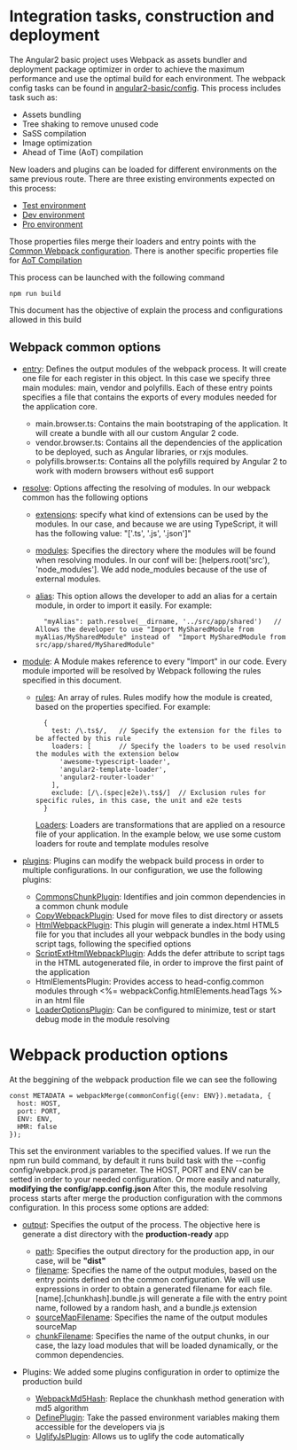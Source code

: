 # Integration tasks, construction and deployment

The Angular2 basic project uses Webpack as assets bundler and deployment package optimizer in order to achieve the maximum performance and use the optimal build for each environment. The webpack config tasks can be found in [angular2-basic/config](https://github.com/serenity-frontstack/angular2-basic/tree/master/config). This process includes task such as:

 - Assets bundling
 - Tree shaking to remove unused code
 - SaSS compilation
 - Image optimization
 - Ahead of Time (AoT) compilation

New loaders and plugins can be loaded for different environments on the same previous route. There are three existing environments expected on this process:

 - [Test environment](https://github.com/serenity-frontstack/angular2-basic/blob/master/config/webpack.test.js)
 - [Dev environment](https://github.com/serenity-frontstack/angular2-basic/blob/master/config/webpack.dev.js)
 - [Pro environment](https://github.com/serenity-frontstack/angular2-basic/blob/master/config/webpack.prod.js)

 Those properties files merge their loaders and entry points with the [Common Webpack configuration](https://github.com/serenity-frontstack/angular2-basic/blob/master/config/webpack.common.js). There is another specific properties file for [AoT Compilation](https://github.com/serenity-frontstack/angular2-basic/blob/master/config/webpack.aot.js)

This process can be launched with the following command

    npm run build

This document has the objective of explain the process and configurations allowed in this build

## Webpack common options

- [entry](https://webpack.js.org/configuration/entry-context/#entry): Defines the output modules of the webpack process. It will create one file for each register in this object. In this case we specify three main modules: main, vendor and polyfills. Each of these entry points specifies a file that contains the exports of every modules needed for the application core.
    - main.browser.ts: Contains the main bootstraping of the application. It will create a bundle with all our custom Angular 2 code.
    - vendor.browser.ts: Contains all the dependencies of the application to be deployed, such as Angular libraries, or rxjs modules.
    - polyfills.browser.ts: Contains all the polyfills required by Angular 2 to work with modern browsers without es6 support

- [resolve](https://webpack.js.org/configuration/resolve/): Options affecting the resolving of modules. In our webpack common has the following options
    - [extensions](https://webpack.js.org/configuration/resolve/#resolve-extensions): specify what kind of extensions can be used by the modules. In our case, and because we are using TypeScript, it will has the following value: "['.ts', '.js', '.json']"
    - [modules](https://webpack.js.org/configuration/resolve/#resolve-modules): Specifies the directory where the modules will be found when resolving modules. In our conf will be: [helpers.root('src'), 'node_modules']. We add node_modules because of the use of external modules.
    - [alias](https://webpack.js.org/configuration/resolve/#resolve-alias): This option allows the developer to add an alias for a certain module, in order to import it easily. For example:

            "myAlias": path.resolve(__dirname, '../src/app/shared')   // Allows the developer to use "Import MySharedModule from myAlias/MySharedModule" instead of  "Import MySharedModule from src/app/shared/MySharedModule"
- [module](https://webpack.js.org/configuration/module/): A Module makes reference to every "Import" in our code. Every module imported will be resolved by Webpack following the rules specified in this document.
    - [rules](https://webpack.js.org/configuration/module/#module-rules): An array of rules. Rules modify how the module is created, based on the properties specified. For example:

            {
              test: /\.ts$/,   // Specify the extension for the files to be affected by this rule
              loaders: [       // Specify the loaders to be used resolvin the modules with the extension below
                'awesome-typescript-loader',
                'angular2-template-loader',
                'angular2-router-loader'
              ],
              exclude: [/\.(spec|e2e)\.ts$/]  // Exclusion rules for specific rules, in this case, the unit and e2e tests
            }
         [Loaders](https://webpack.js.org/concepts/loaders/): Loaders are transformations that are applied on a resource file of your application. In the example below, we use some custom loaders for route and template modules resolve

- [plugins](https://webpack.js.org/configuration/plugins/#plugins): Plugins can modify the webpack build process in order to multiple configurations. In our configuration, we use the following plugins:
    - [CommonsChunkPlugin](https://github.com/webpack/docs/wiki/optimization#multi-page-app): Identifies and join common dependencies in a common chunk module
    - [CopyWebpackPlugin](https://www.npmjs.com/package/copy-webpack-plugin): Used for move files to dist directory or assets
    - [HtmlWebpackPlugin](https://github.com/ampedandwired/html-webpack-plugin): This plugin will generate a index.html HTML5 file for you that includes all your webpack bundles in the body using script tags, following the specified options
    - [ScriptExtHtmlWebpackPlugin](https://github.com/numical/script-ext-html-webpack-plugin): Adds the defer attribute to script tags in the HTML autogenerated file, in order to improve the first paint of the application
    - HtmlElementsPlugin: Provides access to head-config.common modules through <%= webpackConfig.htmlElements.headTags %> in an html file
    - [LoaderOptionsPlugin](https://gist.github.com/sokra/27b24881210b56bbaff7): Can be configured to minimize, test or start debug mode in the module resolving

# Webpack production options

At the beggining of the webpack production file we can see the following

    const METADATA = webpackMerge(commonConfig({env: ENV}).metadata, {
      host: HOST,
      port: PORT,
      ENV: ENV,
      HMR: false
    });

This set the environment variables to the specified values. If we run the npm run build command, by default it runs build task with the  --config config/webpack.prod.js parameter. The HOST, PORT and ENV can be setted in order to your needed configuration. Or more easily and naturally, **modifying the config/app.config.json**
After this, the module resolving process starts after merge the production configuration with the commons configuration. In this process some options are added:

- [output](https://webpack.js.org/configuration/output/): Specifies the output of the process. The objective here is generate a dist directory with the **production-ready** app
    -   [path](https://webpack.js.org/configuration/output/#output-path): Specifies the output directory for the production app, in our case, will be **"dist"**
    -   [filename](https://webpack.js.org/configuration/output/#output-filename): Specifies the name of the output modules, based on the entry points defined on the common configuration. We will use expressions in order to obtain a generated filename for each file. [name].[chunkhash].bundle.js will generate a file with the entry point name, followed by a random hash, and a bundle.js extension
    -   [sourceMapFilename]( http://webpack.github.io/docs/configuration.html#output-sourcemapfilename): Specifies the name of the output modules sourceMap
    -   [chunkFilename](http://webpack.github.io/docs/configuration.html#output-chunkfilename): Specifies the name of the output chunks, in our case, the lazy load modules that will be loaded dynamically, or the common dependencies.

- Plugins: We added some plugins configuration in order to optimize the production build
    -   [WebpackMd5Hash](https://www.npmjs.com/package/webpack-md5-hash): Replace the chunkhash method generation with md5 algorithm
    -   [DefinePlugin](https://webpack.github.io/docs/list-of-plugins.html#defineplugin): Take the passed environment variables making them accessible for the developers via js
    -   [UglifyJsPlugin](https://webpack.js.org/guides/production-build/#minification): Allows us to uglify the code automatically
